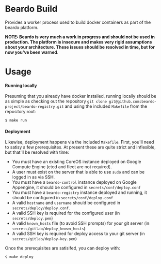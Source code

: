 Beardo Build
============


Provides a worker process used to build docker containers as part of the beardo platform.

**NOTE: Beardo is very much a work in progress and should not be used in production. The platform is insecure and makes very rigid assumptions about your architecture. These issues should be resolved in time, but for now you've been warned.**


Usage
=====

#### Running locally

Presuming that you already have docker installed, running locally should be as simple as checking out the repository `git clone git@github.com:beardo-project/beardo-registry.git` and using the included `Makefile` from the repository root:

```bash
$ make run
```

#### Deployment

Likewise, deployment happens via the included `Makefile`. First, you'll need to satisy a few prerequisites. At present these are quite strict and inflexible, but that'll be resolved with time:

- You must have an existing CoreOS instance deployed on Google Compute Engine (etcd and fleet are not required).
- A user must exist on the server that is able to use `sudo` and can be logged in as via SSH.
- You must have a `beardo-control` instance deployed on Google Appengine, it should be configured in `secrets/conf/deploy.conf`
- You must have a `beardo-registry` instance deployed and running, it should be configured in `secrets/conf/deploy.conf`
- A valid `hostname` and `username` should be configured in ``secrets/deploy/deploy.conf``.
- A valid SSH key is required for the configured user (in ``secrets/deploy.pem``)
- A valid `known_hosts` file (to avoid SSH prompts) for your git server (in `secrets/gitlab/deploy_known_hosts`)
- A valid SSH key is required for deploy access to your git server (in ``secrets/gitlab/deploy-key.pem``)

Once the prerequisites are satisifed, you can deploy with:

```bash
$ make deploy
```
